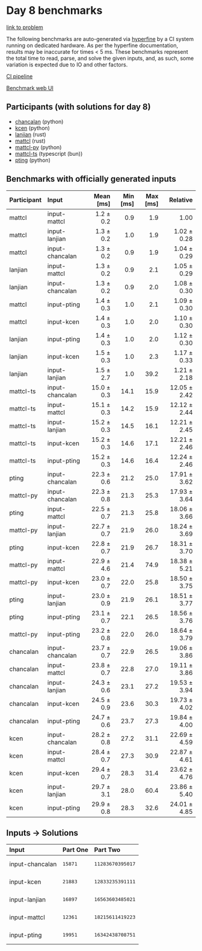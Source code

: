 # Day 8 benchmarks

[link to problem](https://adventofcode.com/2023/day/8)

The following benchmarks are auto-generated via
[hyperfine](https://github.com/sharkdp/hyperfine) by a CI system running on
dedicated hardware. As per the hyperfine documentation, results may be
inaccurate for times < 5 ms. These benchmarks represent the total time to read,
parse, and solve the given inputs, and, as such, some variation is expected due
to IO and other factors.

[CI pipeline](http://ci.papercode.net:8080/teams/main/pipelines/aoc2023)

[Benchmark web UI](https://aoc.ancalagon.black)


## Participants (with solutions for day 8)

- [chancalan](https://github.com/chancalan/aoc2023) (python)
- [kcen](https://github.com/kcen/aoc2023) (python)
- [lanjian](https://github.com/lanjian/aoc-2023) (rust)
- [mattcl](https://github.com/mattcl/aoc2023) (rust)
- [mattcl-py](https://github.com/mattcl/aoc2023-py) (python)
- [mattcl-ts](https://github.com/mattcl/aoc2023-js) (typescript (bun))
- [pting](https://github.com/pting/aoc2023) (python)


## Benchmarks with officially generated inputs

| Participant | Input | Mean [ms] | Min [ms] | Max [ms] | Relative |
|:---|:---|---:|---:|---:|---:|
| mattcl | input-mattcl | 1.2 ± 0.2 | 0.9 | 1.9 | 1.00 |
| mattcl | input-lanjian | 1.3 ± 0.2 | 1.0 | 1.9 | 1.02 ± 0.28 |
| mattcl | input-chancalan | 1.3 ± 0.2 | 0.9 | 1.9 | 1.04 ± 0.29 |
| lanjian | input-mattcl | 1.3 ± 0.2 | 0.9 | 2.1 | 1.05 ± 0.29 |
| lanjian | input-chancalan | 1.3 ± 0.2 | 0.9 | 2.0 | 1.08 ± 0.30 |
| mattcl | input-pting | 1.4 ± 0.3 | 1.0 | 2.1 | 1.09 ± 0.30 |
| mattcl | input-kcen | 1.4 ± 0.3 | 1.0 | 2.0 | 1.10 ± 0.30 |
| lanjian | input-pting | 1.4 ± 0.3 | 1.0 | 2.0 | 1.12 ± 0.30 |
| lanjian | input-kcen | 1.5 ± 0.3 | 1.0 | 2.3 | 1.17 ± 0.33 |
| lanjian | input-lanjian | 1.5 ± 2.7 | 1.0 | 39.2 | 1.21 ± 2.18 |
| mattcl-ts | input-chancalan | 15.0 ± 0.3 | 14.1 | 15.9 | 12.05 ± 2.42 |
| mattcl-ts | input-mattcl | 15.1 ± 0.3 | 14.2 | 15.9 | 12.12 ± 2.44 |
| mattcl-ts | input-lanjian | 15.2 ± 0.3 | 14.5 | 16.1 | 12.21 ± 2.45 |
| mattcl-ts | input-kcen | 15.2 ± 0.3 | 14.6 | 17.1 | 12.21 ± 2.46 |
| mattcl-ts | input-pting | 15.2 ± 0.3 | 14.6 | 16.4 | 12.24 ± 2.46 |
| pting | input-chancalan | 22.3 ± 0.6 | 21.2 | 25.0 | 17.91 ± 3.62 |
| mattcl-py | input-chancalan | 22.3 ± 0.8 | 21.3 | 25.3 | 17.93 ± 3.64 |
| pting | input-mattcl | 22.5 ± 0.7 | 21.3 | 25.8 | 18.06 ± 3.66 |
| mattcl-py | input-lanjian | 22.7 ± 0.7 | 21.9 | 26.0 | 18.24 ± 3.69 |
| pting | input-kcen | 22.8 ± 0.7 | 21.9 | 26.7 | 18.31 ± 3.70 |
| mattcl-py | input-mattcl | 22.9 ± 4.6 | 21.4 | 74.9 | 18.38 ± 5.21 |
| mattcl-py | input-kcen | 23.0 ± 0.7 | 22.0 | 25.8 | 18.50 ± 3.75 |
| pting | input-lanjian | 23.0 ± 0.9 | 21.9 | 26.1 | 18.51 ± 3.77 |
| pting | input-pting | 23.1 ± 0.7 | 22.1 | 26.5 | 18.56 ± 3.76 |
| mattcl-py | input-pting | 23.2 ± 0.8 | 22.0 | 26.0 | 18.64 ± 3.79 |
| chancalan | input-chancalan | 23.7 ± 0.7 | 22.9 | 26.5 | 19.06 ± 3.86 |
| chancalan | input-mattcl | 23.8 ± 0.7 | 22.8 | 27.0 | 19.11 ± 3.86 |
| chancalan | input-lanjian | 24.3 ± 0.6 | 23.1 | 27.2 | 19.53 ± 3.94 |
| chancalan | input-kcen | 24.5 ± 0.9 | 23.6 | 30.3 | 19.73 ± 4.02 |
| chancalan | input-pting | 24.7 ± 0.6 | 23.7 | 27.3 | 19.84 ± 4.00 |
| kcen | input-chancalan | 28.2 ± 0.8 | 27.2 | 31.1 | 22.69 ± 4.59 |
| kcen | input-mattcl | 28.4 ± 0.7 | 27.3 | 30.9 | 22.87 ± 4.61 |
| kcen | input-kcen | 29.4 ± 0.7 | 28.3 | 31.4 | 23.62 ± 4.76 |
| kcen | input-lanjian | 29.7 ± 3.1 | 28.0 | 60.4 | 23.86 ± 5.40 |
| kcen | input-pting | 29.9 ± 0.8 | 28.3 | 32.6 | 24.01 ± 4.85 |


## Inputs -> Solutions

| Input | Part One | Part Two |
|:---|:---|:---|
|input-chancalan|<pre>15871</pre>|<pre>11283670395017</pre>|
|input-kcen|<pre>21883</pre>|<pre>12833235391111</pre>|
|input-lanjian|<pre>16897</pre>|<pre>16563603485021</pre>|
|input-mattcl|<pre>12361</pre>|<pre>18215611419223</pre>|
|input-pting|<pre>19951</pre>|<pre>16342438708751</pre>|